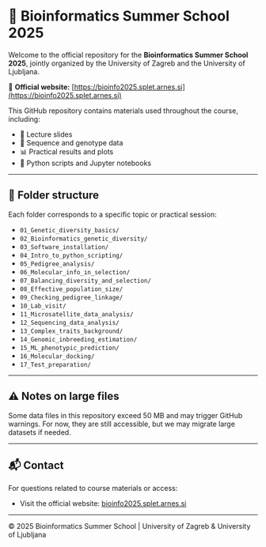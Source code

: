 # 🧬 Bioinformatics Summer School 2025

Welcome to the official repository for the **Bioinformatics Summer School 2025**, jointly organized by the University of Zagreb and the University of Ljubljana.

🔗 **Official website:** [https://bioinfo2025.splet.arnes.si](https://bioinfo2025.splet.arnes.si)

This GitHub repository contains materials used throughout the course, including:
- 📄 Lecture slides
- 🧬 Sequence and genotype data
- 📊 Practical results and plots
- 🐍 Python scripts and Jupyter notebooks

---

## 📂 Folder structure

Each folder corresponds to a specific topic or practical session:

- `01_Genetic_diversity_basics/`
- `02_Bioinformatics_genetic_diversity/`
- `03_Software_installation/`
- `04_Intro_to_python_scripting/`
- `05_Pedigree_analysis/`
- `06_Molecular_info_in_selection/`
- `07_Balancing_diversity_and_selection/`
- `08_Effective_population_size/`
- `09_Checking_pedigree_linkage/`
- `10_Lab_visit/`
- `11_Microsatellite_data_analysis/`
- `12_Sequencing_data_analysis/`
- `13_Complex_traits_background/`
- `14_Genomic_inbreeding_estimation/`
- `15_ML_phenotypic_prediction/`
- `16_Molecular_docking/`
- `17_Test_preparation/`

---

## ⚠️ Notes on large files

Some data files in this repository exceed 50 MB and may trigger GitHub warnings. For now, they are still accessible, but we may migrate large datasets if needed.

---

## 📬 Contact

For questions related to course materials or access:
- Visit the official website: [bioinfo2025.splet.arnes.si](https://bioinfo2025.splet.arnes.si)

---

© 2025 Bioinformatics Summer School | University of Zagreb & University of Ljubljana
